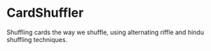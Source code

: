 CardShuffler
============

Shuffling cards the way we shuffle, using alternating riffle and hindu shuffling techniques.